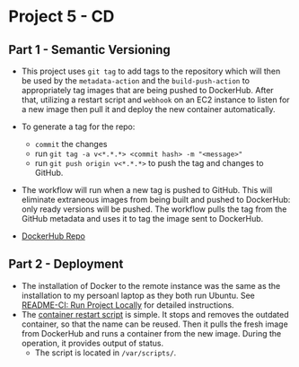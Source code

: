 # Project 5 - CD

## Part 1 - Semantic Versioning

- This project uses `git tag` to add tags to the repository which will then be used by the `metadata-action` and the `build-push-action` to appropriately tag images that are being pushed to DockerHub. After that, utilizing a restart script and `webhook` on an EC2 instance to listen for a new image then pull it and deploy the new container automatically.

- To generate a tag for the repo:
    - `commit` the changes
    - run `git tag -a v<*.*.*> <commit hash> -m "<message>"`
    - run `git push origin v<*.*.*>` to push the tag and changes to GitHub.

- The workflow will run when a new tag is pushed to GitHub. This will eliminate extraneous images from being built and pushed to DockerHub: only ready versions will be pushed. The workflow pulls the tag from the GitHub metadata and uses it to tag the image sent to DockerHub.

- [DockerHub Repo](https://hub.docker.com/repository/docker/xjohnsonwsu/3120-cicd/general)

## Part 2 - Deployment

- The installation of Docker to the remote instance was the same as the installation to my persoanl laptop as they both run Ubuntu. See [README-CI: Run Project Locally](./README-CI.md#run-project-locally) for detailed instructions.
- The [container restart script](./deployment/pull-start.sh) is simple. It stops and removes the outdated container, so that the name can be reused. Then it pulls the fresh image from DockerHub and runs a container from the new image. During the operation, it provides output of status.
    - The script is located in `/var/scripts/`.